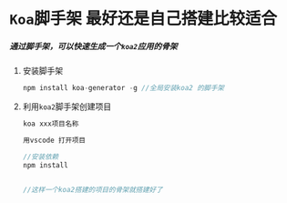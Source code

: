 # `Koa`脚手架   最好还是自己搭建比较适合

  ##### 通过脚手架，可以快速生成一个`koa2`应用的骨架

1. 安装脚手架

   ```javascript
   npm install koa-generator -g //全局安装koa2 的脚手架
   ```

   

2. 利用`koa2`脚手架创建项目

   ```javascript
   koa xxx项目名称
   
   用vscode 打开项目
   
   //安装依赖
   npm install 
   
   
   //这样一个koa2搭建的项目的骨架就搭建好了
   ```

   